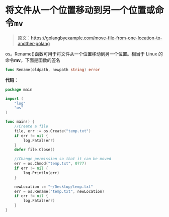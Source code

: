 # 将文件从一个位置移动到另一个位置或命令`mv`

> 原文：<https://golangbyexample.com/move-file-from-one-location-to-another-golang>

os。Rename()函数可用于将文件从一个位置移动到另一个位置。相当于 Linux 的命令**mv**。下面是函数的签名

```go
func Rename(oldpath, newpath string) error
```

**代码**：

```go
package main

import (
    "log"
    "os"
)

func main() {
    //Create a file
    file, err := os.Create("temp.txt")
    if err != nil {
        log.Fatal(err)
    }
    defer file.Close()

    //Change permission so that it can be moved
    err = os.Chmod("temp.txt", 0777)
    if err != nil {
        log.Println(err)
    }

    newLocation := "~/Desktop/temp.txt"
    err = os.Rename("temp.txt", newLocation)
    if err != nil {
        log.Fatal(err)
    }
}
```